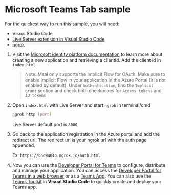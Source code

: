 # Microsoft Teams Tab sample

For the quickest way to run this sample, you will need:

* Visual Studio Code
* [Live Server extension in Visual Studio Code](https://marketplace.visualstudio.com/items?itemName=ritwickdey.LiveServer)
* [ngrok](https://ngrok.com/)

1. Visit the [Microsoft identity platform documentation](https://docs.microsoft.com/azure/active-directory/develop/quickstart-register-app) to learn more about creating a new application and retrieving a clientId. Add the client id in `index.html`

    > Note: Msal only supports the Implicit Flow for OAuth. Make sure to enable Implicit Flow in your application in the Azure Portal (it is not enabled by default). Under `Authentication`, find the `Implicit grant` section and check both checkboxes for `Access tokens` and `ID tokens`

2. Open `index.html` with Live Server and start `ngrok` in terminal/cmd 

    ```bash
    ngrok http [port]
    ```

    Live Server default port is `8080`

4. Go back to the application registration in the Azure portal and add the redirect url. The redirect url is your ngrok url with the auth page appended.

    Ex: `https://b5d9404b.ngrok.io/auth.html`

5. Now you can use the [Developer Portal for Teams](https://learn.microsoft.com/microsoftteams/platform/concepts/build-and-test/teams-developer-portal) to configure, distribute and manage your application. You can access the [Developer Portal for Teams in a web browser](https://dev.teams.microsoft.com/) or as a [Teams App](https://teams.microsoft.com/l/app/14072831-8a2a-4f76-9294-057bf0b42a68). You can also use the [Teams Toolkit](https://marketplace.visualstudio.com/items?itemName=TeamsDevApp.ms-teams-vscode-extension) in **Visual Studio Code** to quickly create and deploy your Teams app.